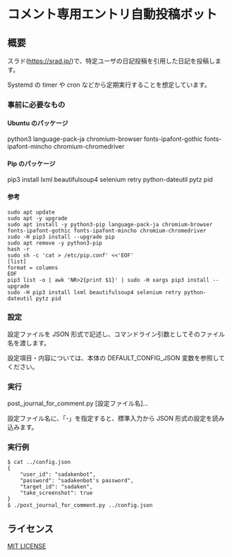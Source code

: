 # コメント専用エントリ自動投稿ボット

## 概要
スラド(https://srad.jp/)で、特定ユーザの日記投稿を引用した日記を投稿します。

Systemd の timer や cron などから定期実行することを想定しています。


### 事前に必要なもの
#### Ubuntu のパッケージ
python3 language-pack-ja chromium-browser fonts-ipafont-gothic fonts-ipafont-mincho chromium-chromedriver

#### Pip のパッケージ
pip3 install lxml beautifulsoup4 selenium retry python-dateutil pytz pid

#### 参考
```
sudo apt update
sudo apt -y upgrade
sudo apt install -y python3-pip language-pack-ja chromium-browser fonts-ipafont-gothic fonts-ipafont-mincho chromium-chromedriver
sudo -H pip3 install --upgrade pip
sudo apt remove -y python3-pip
hash -r
sudo sh -c 'cat > /etc/pip.conf' <<'EOF'
[list]
format = columns
EOF
pip3 list -o | awk 'NR>2{print $1}' | sudo -H xargs pip3 install --upgrade
sudo -H pip3 install lxml beautifulsoup4 selenium retry python-dateutil pytz pid
```

### 設定
設定ファイルを JSON 形式で記述し、コマンドライン引数としてそのファイル名を渡します。

設定項目・内容については、本体の DEFAULT_CONFIG_JSON 変数を参照してください。

### 実行
post_journal_for_comment.py [設定ファイル名]...

設定ファイル名に、「-」を指定すると、標準入力から JSON 形式の設定を読み込みます。

### 実行例
```
$ cat ../config.json
{
    "user_id": "sadakenbot",
    "password": "sadakenbot's password",
    "target_id": "sadaken",
    "take_screenshot": true
}
$ ./post_journal_for_comment.py ../config.json
```

## ライセンス
[MIT LICENSE](https://opensource.org/licenses/mit-license.php)
